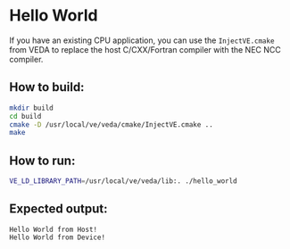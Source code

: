 # Hello World

If you have an existing CPU application, you can use the ```InjectVE.cmake``` from VEDA to replace the host C/CXX/Fortran compiler with the NEC NCC compiler.

## How to build:
```bash
mkdir build
cd build
cmake -D /usr/local/ve/veda/cmake/InjectVE.cmake ..
make
```

## How to run:
```bash
VE_LD_LIBRARY_PATH=/usr/local/ve/veda/lib:. ./hello_world
```

## Expected output:
```
Hello World from Host!
Hello World from Device!
```
